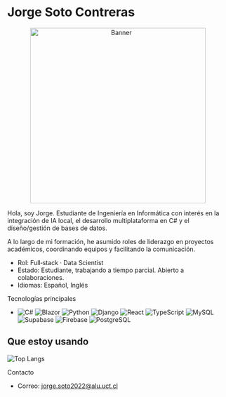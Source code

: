 # Jorge Soto Contreras

<!-- Banner GIF centrado -->
<p align="center">
  <img src="https://media1.tenor.com/m/RAUh4UBAykMAAAAC/blue-archive-the-animation-blue-archive.gif" alt="Banner" width="400">
</p>



Hola, soy Jorge. Estudiante de Ingeniería en Informática con interés en la integración de IA local, el desarrollo multiplataforma en C# y el diseño/gestión de bases de datos.

A lo largo de mi formación, he asumido roles de liderazgo en proyectos académicos, coordinando equipos y facilitando la comunicación.

- Rol: Full‑stack · Data Scientist  
- Estado: Estudiante, trabajando a tiempo parcial. Abierto a colaboraciones.  
- Idiomas: Español, Inglés

Tecnologías principales
- ![C#](https://img.shields.io/badge/C%23-239120?style=flat&logo=c-sharp&logoColor=white) ![Blazor](https://img.shields.io/badge/Blazor-512BD4?style=flat&logo=dotnet&logoColor=white) ![Python](https://img.shields.io/badge/Python-3776AB?style=flat&logo=python&logoColor=white) ![Django](https://img.shields.io/badge/Django-092E20?style=flat&logo=django&logoColor=white) ![React](https://img.shields.io/badge/React-20232A?style=flat&logo=react&logoColor=61DAFB) ![TypeScript](https://img.shields.io/badge/TypeScript-3178C6?style=flat&logo=typescript&logoColor=white) ![MySQL](https://img.shields.io/badge/MySQL-003B57?style=flat&logo=mysql&logoColor=white)
![Supabase](https://img.shields.io/badge/Supabase-3ECF8E?style=flat&logo=supabase&logoColor=white) ![Firebase](https://img.shields.io/badge/Firebase-FFCA28?style=flat&logo=firebase&logoColor=black) ![PostgreSQL](https://img.shields.io/badge/PostgreSQL-336791?style=flat&logo=postgresql&logoColor=white)

## Que estoy usando
![Top Langs](https://github-readme-stats.vercel.app/api/top-langs/?username=Linich14&hide_progress=true)

Contacto
- Correo: [jorge.soto2022@alu.uct.cl](mailto:jorge.soto2022@alu.uct.cl)


